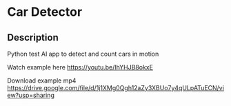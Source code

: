 # Car Detector

## Description
Python test AI app to detect and count cars in motion

Watch example here
https://youtu.be/IhYHJB8okxE

Download example mp4
https://drive.google.com/file/d/1j1XMg0Qgh12aZy3XBUo7y4qULpATuECN/view?usp=sharing